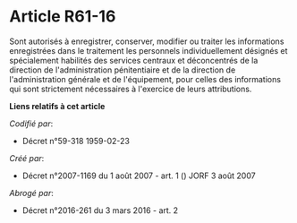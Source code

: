 # Article R61-16

Sont autorisés à enregistrer, conserver, modifier ou traiter les informations enregistrées dans le traitement les personnels
individuellement désignés et spécialement habilités des services centraux et déconcentrés de la direction de l'administration
pénitentiaire et de la direction de l'administration générale et de l'équipement, pour celles des informations qui sont
strictement nécessaires à l'exercice de leurs attributions.

**Liens relatifs à cet article**

_Codifié par_:

  - Décret n°59-318 1959-02-23

_Créé par_:

  - Décret n°2007-1169 du 1 août 2007 - art. 1 () JORF 3 août 2007

_Abrogé par_:

  - Décret n°2016-261 du 3 mars 2016 - art. 2

